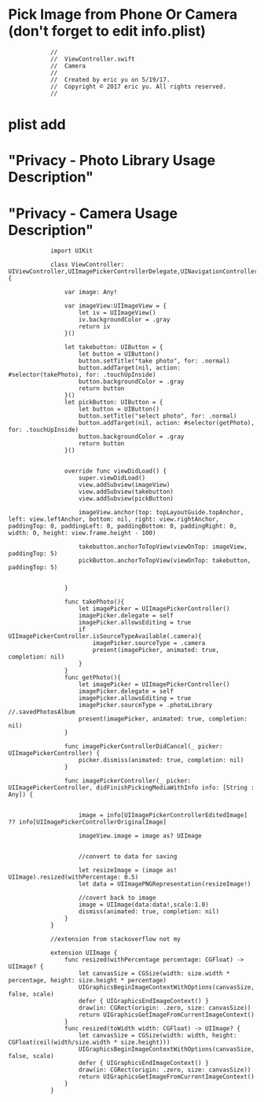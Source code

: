 #  Pick Image from Phone Or Camera (don't forget to edit info.plist)

                //
                //  ViewController.swift
                //  Camera
                //
                //  Created by eric yu on 5/19/17.
                //  Copyright © 2017 eric yu. All rights reserved.
                //

# plist add 
# "Privacy - Photo Library Usage Description"
# "Privacy - Camera Usage Description"

                import UIKit

                class ViewController: UIViewController,UIImagePickerControllerDelegate,UINavigationControllerDelegate {

                    var image: Any!

                    var imageView:UIImageView = {
                        let iv = UIImageView()
                        iv.backgroundColor = .gray
                        return iv
                    }()

                    let takebutton: UIButton = {
                        let button = UIButton()
                        button.setTitle("take photo", for: .normal)
                        button.addTarget(nil, action: #selector(takePhoto), for: .touchUpInside)
                        button.backgroundColor = .gray
                        return button
                    }()
                    let pickButton: UIButton = {
                        let button = UIButton()
                        button.setTitle("select photo", for: .normal)
                        button.addTarget(nil, action: #selector(getPhoto), for: .touchUpInside)
                        button.backgroundColor = .gray
                        return button
                    }()


                    override func viewDidLoad() {
                        super.viewDidLoad()
                        view.addSubview(imageView)
                        view.addSubview(takebutton)
                        view.addSubview(pickButton)

                        imageView.anchor(top: topLayoutGuide.topAnchor, left: view.leftAnchor, bottom: nil, right: view.rightAnchor, paddingTop: 0, paddingLeft: 0, paddingBottom: 0, paddingRight: 0, width: 0, height: view.frame.height - 100)

                        takebutton.anchorToTopView(viewOnTop: imageView, paddingTop: 5)
                        pickButton.anchorToTopView(viewOnTop: takebutton, paddingTop: 5)


                    }

                    func takePhoto(){
                        let imagePicker = UIImagePickerController()
                        imagePicker.delegate = self
                        imagePicker.allowsEditing = true
                        if UIImagePickerController.isSourceTypeAvailable(.camera){
                            imagePicker.sourceType = .camera
                            present(imagePicker, animated: true, completion: nil)
                        }
                    }
                    func getPhoto(){
                        let imagePicker = UIImagePickerController()
                        imagePicker.delegate = self
                        imagePicker.allowsEditing = true
                        imagePicker.sourceType = .photoLibrary  //.savedPhotosAlbum
                        present(imagePicker, animated: true, completion: nil)
                    }

                    func imagePickerControllerDidCancel(_ picker: UIImagePickerController) {
                        picker.dismiss(animated: true, completion: nil)
                    }

                    func imagePickerController(_ picker: UIImagePickerController, didFinishPickingMediaWithInfo info: [String : Any]) {


                        image = info[UIImagePickerControllerEditedImage] ?? info[UIImagePickerControllerOriginalImage]

                        imageView.image = image as? UIImage


                        //convert to data for saving

                        let resizeImage = (image as! UIImage).resized(withPercentage: 0.5)
                        let data = UIImagePNGRepresentation(resizeImage!)

                        //covert back to image
                        image = UIImage(data:data!,scale:1.0)
                        dismiss(animated: true, completion: nil)
                    }
                }

                //extension from stackoverflow not my 

                extension UIImage {
                    func resized(withPercentage percentage: CGFloat) -> UIImage? {
                        let canvasSize = CGSize(width: size.width * percentage, height: size.height * percentage)
                        UIGraphicsBeginImageContextWithOptions(canvasSize, false, scale)
                        defer { UIGraphicsEndImageContext() }
                        draw(in: CGRect(origin: .zero, size: canvasSize))
                        return UIGraphicsGetImageFromCurrentImageContext()
                    }
                    func resized(toWidth width: CGFloat) -> UIImage? {
                        let canvasSize = CGSize(width: width, height: CGFloat(ceil(width/size.width * size.height)))
                        UIGraphicsBeginImageContextWithOptions(canvasSize, false, scale)
                        defer { UIGraphicsEndImageContext() }
                        draw(in: CGRect(origin: .zero, size: canvasSize))
                        return UIGraphicsGetImageFromCurrentImageContext()
                    }
                }

